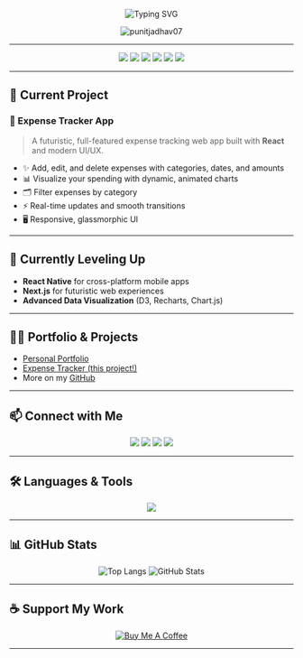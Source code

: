 <!-- Futuristic Profile README for Punit Jadhav -->

<p align="center">
  <img src="https://readme-typing-svg.demolab.com?font=Fira+Code&weight=700&size=28&pause=1000&color=00F0FF&center=true&vCenter=true&width=600&lines=Hi+%F0%9F%91%8B%2C+I'm+Punit+Jadhav;Full+Stack+Developer+%F0%9F%92%BB;React+%7C+Node+%7C+Spring+%7C+SQL+%7C+Python;Building+the+future+one+app+at+a+time" alt="Typing SVG" />
</p>

<p align="center">
  <img src="https://github-profile-trophy.vercel.app/?username=punitjadhav07&theme=onestar&margin-w=15&margin-h=15" alt="punitjadhav07" />
</p>

---

<div align="center">
  <img src="https://img.shields.io/badge/React-20232A?style=for-the-badge&logo=react&logoColor=61DAFB"/>
  <img src="https://img.shields.io/badge/Node.js-339933?style=for-the-badge&logo=nodedotjs&logoColor=white"/>
  <img src="https://img.shields.io/badge/Spring-6DB33F?style=for-the-badge&logo=spring&logoColor=white"/>
  <img src="https://img.shields.io/badge/SQL-4479A1?style=for-the-badge&logo=postgresql&logoColor=white"/>
  <img src="https://img.shields.io/badge/Python-3776AB?style=for-the-badge&logo=python&logoColor=white"/>
  <img src="https://img.shields.io/badge/Java-ED8B00?style=for-the-badge&logo=java&logoColor=white"/>
</div>

---

## 🚀 Current Project

### 💸 Expense Tracker App

> A futuristic, full-featured expense tracking web app built with **React** and modern UI/UX.

- ✨ Add, edit, and delete expenses with categories, dates, and amounts
- 📊 Visualize your spending with dynamic, animated charts
- 🗂️ Filter expenses by category
- ⚡ Real-time updates and smooth transitions
- 🖥️ Responsive, glassmorphic UI

---

## 🌱 Currently Leveling Up

- **React Native** for cross-platform mobile apps
- **Next.js** for futuristic web experiences
- **Advanced Data Visualization** (D3, Recharts, Chart.js)

---

## 👨‍💻 Portfolio & Projects

- [Personal Portfolio](https://punitjadhav07.github.io/personal-portfolio/)
- [Expense Tracker (this project!)](https://github.com/punitjadhav07/expense-tracker)
- More on my [GitHub](https://github.com/punitjadhav07)

---

## 📫 Connect with Me

<p align="center">
  <a href="mailto:jadhavpunit30@gmail.com"><img src="https://img.shields.io/badge/Email-0078D4?style=for-the-badge&logo=gmail&logoColor=white"/></a>
  <a href="https://www.linkedin.com/in/punit-jadhav-001579236/"><img src="https://img.shields.io/badge/LinkedIn-0A66C2?style=for-the-badge&logo=linkedin&logoColor=white"/></a>
  <a href="https://twitter.com/punitjadhav5"><img src="https://img.shields.io/badge/Twitter-1DA1F2?style=for-the-badge&logo=twitter&logoColor=white"/></a>
  <a href="https://stackoverflow.com/users/18935567/punit-jadhav"><img src="https://img.shields.io/badge/StackOverflow-F58025?style=for-the-badge&logo=stackoverflow&logoColor=white"/></a>
</p>

---

## 🛠️ Languages & Tools

<p align="center">
  <img src="https://skillicons.dev/icons?i=react,nodejs,js,ts,java,python,postgres,mysql,git,spring,html,css" />
</p>

---

## 📊 GitHub Stats

<p align="center">
  <img src="https://github-readme-stats.vercel.app/api/top-langs?username=punitjadhav07&show_icons=true&locale=en&layout=compact&theme=radical" alt="Top Langs" />
  <img src="https://github-readme-stats.vercel.app/api?username=punitjadhav07&show_icons=true&locale=en&theme=radical" alt="GitHub Stats" />
</p>

---

## ☕ Support My Work

<p align="center">
  <a href="https://www.buymeacoffee.com/punitjadhav07" target="_blank">
    <img src="https://img.shields.io/badge/Buy%20Me%20A%20Coffee-FFDD00?style=for-the-badge&logo=buy-me-a-coffee&logoColor=black" alt="Buy Me A Coffee"/>
  </a>
</p>

---

<!--
Tip: You can further enhance this with animated SVG backgrounds, glassmorphism, or custom banners!
-->

